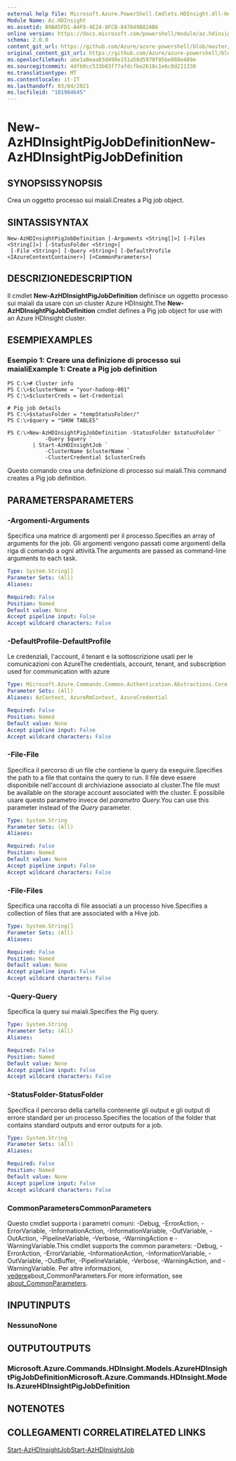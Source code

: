 ```yaml
---
external help file: Microsoft.Azure.PowerShell.Cmdlets.HDInsight.dll-Help.xml
Module Name: Az.HDInsight
ms.assetid: B9BA5FD1-A4F8-4E24-8FCB-847649B82AB6
online version: https://docs.microsoft.com/powershell/module/az.hdinsight/new-azhdinsightpigjobdefinition
schema: 2.0.0
content_git_url: https://github.com/Azure/azure-powershell/blob/master/src/HDInsight/HDInsight/help/New-AzHDInsightPigJobDefinition.md
original_content_git_url: https://github.com/Azure/azure-powershell/blob/master/src/HDInsight/HDInsight/help/New-AzHDInsightPigJobDefinition.md
ms.openlocfilehash: abe1a0eaa03d498e151a58d5970f85be088e489e
ms.sourcegitcommit: 4dfb0cc533b83f77afdcfbe2618c1e6c8d221330
ms.translationtype: MT
ms.contentlocale: it-IT
ms.lasthandoff: 03/04/2021
ms.locfileid: "101984645"
---
```

# <span data-ttu-id="e64a9-101">New-AzHDInsightPigJobDefinition</span><span class="sxs-lookup"><span data-stu-id="e64a9-101">New-AzHDInsightPigJobDefinition</span></span>

## <span data-ttu-id="e64a9-102">SYNOPSIS</span><span class="sxs-lookup"><span data-stu-id="e64a9-102">SYNOPSIS</span></span>
<span data-ttu-id="e64a9-103">Crea un oggetto processo sui maiali.</span><span class="sxs-lookup"><span data-stu-id="e64a9-103">Creates a Pig job object.</span></span>

## <span data-ttu-id="e64a9-104">SINTASSI</span><span class="sxs-lookup"><span data-stu-id="e64a9-104">SYNTAX</span></span>

```
New-AzHDInsightPigJobDefinition [-Arguments <String[]>] [-Files <String[]>] [-StatusFolder <String>]
 [-File <String>] [-Query <String>] [-DefaultProfile <IAzureContextContainer>] [<CommonParameters>]
```

## <span data-ttu-id="e64a9-105">DESCRIZIONE</span><span class="sxs-lookup"><span data-stu-id="e64a9-105">DESCRIPTION</span></span>
<span data-ttu-id="e64a9-106">Il cmdlet **New-AzHDInsightPigJobDefinition** definisce un oggetto processo sui maiali da usare con un cluster Azure HDInsight.</span><span class="sxs-lookup"><span data-stu-id="e64a9-106">The **New-AzHDInsightPigJobDefinition** cmdlet defines a Pig job object for use with an Azure HDInsight cluster.</span></span>

## <span data-ttu-id="e64a9-107">ESEMPI</span><span class="sxs-lookup"><span data-stu-id="e64a9-107">EXAMPLES</span></span>

### <span data-ttu-id="e64a9-108">Esempio 1: Creare una definizione di processo sui maiali</span><span class="sxs-lookup"><span data-stu-id="e64a9-108">Example 1: Create a Pig job definition</span></span>
```
PS C:\># Cluster info
PS C:\>$clusterName = "your-hadoop-001"
PS C:\>$clusterCreds = Get-Credential

# Pig job details
PS C:\>$statusFolder = "tempStatusFolder/"
PS C:\>$query = "SHOW TABLES"

PS C:\>New-AzHDInsightPigJobDefinition -StatusFolder $statusFolder `
            -Query $query `
        | Start-AzHDInsightJob `
            -ClusterName $clusterName `
            -ClusterCredential $clusterCreds
```

<span data-ttu-id="e64a9-109">Questo comando crea una definizione di processo sui maiali.</span><span class="sxs-lookup"><span data-stu-id="e64a9-109">This command creates a Pig job definition.</span></span>

## <span data-ttu-id="e64a9-110">PARAMETERS</span><span class="sxs-lookup"><span data-stu-id="e64a9-110">PARAMETERS</span></span>

### <span data-ttu-id="e64a9-111">-Argomenti</span><span class="sxs-lookup"><span data-stu-id="e64a9-111">-Arguments</span></span>
<span data-ttu-id="e64a9-112">Specifica una matrice di argomenti per il processo.</span><span class="sxs-lookup"><span data-stu-id="e64a9-112">Specifies an array of arguments for the job.</span></span>
<span data-ttu-id="e64a9-113">Gli argomenti vengono passati come argomenti della riga di comando a ogni attività.</span><span class="sxs-lookup"><span data-stu-id="e64a9-113">The arguments are passed as command-line arguments to each task.</span></span>

```yaml
Type: System.String[]
Parameter Sets: (All)
Aliases:

Required: False
Position: Named
Default value: None
Accept pipeline input: False
Accept wildcard characters: False
```

### <span data-ttu-id="e64a9-114">-DefaultProfile</span><span class="sxs-lookup"><span data-stu-id="e64a9-114">-DefaultProfile</span></span>
<span data-ttu-id="e64a9-115">Le credenziali, l'account, il tenant e la sottoscrizione usati per le comunicazioni con Azure</span><span class="sxs-lookup"><span data-stu-id="e64a9-115">The credentials, account, tenant, and subscription used for communication with azure</span></span>

```yaml
Type: Microsoft.Azure.Commands.Common.Authentication.Abstractions.Core.IAzureContextContainer
Parameter Sets: (All)
Aliases: AzContext, AzureRmContext, AzureCredential

Required: False
Position: Named
Default value: None
Accept pipeline input: False
Accept wildcard characters: False
```

### <span data-ttu-id="e64a9-116">-File</span><span class="sxs-lookup"><span data-stu-id="e64a9-116">-File</span></span>
<span data-ttu-id="e64a9-117">Specifica il percorso di un file che contiene la query da eseguire.</span><span class="sxs-lookup"><span data-stu-id="e64a9-117">Specifies the path to a file that contains the query to run.</span></span>
<span data-ttu-id="e64a9-118">Il file deve essere disponibile nell'account di archiviazione associato al cluster.</span><span class="sxs-lookup"><span data-stu-id="e64a9-118">The file must be available on the storage account associated with the cluster.</span></span>
<span data-ttu-id="e64a9-119">È possibile usare questo parametro invece del *parametro Query.*</span><span class="sxs-lookup"><span data-stu-id="e64a9-119">You can use this parameter instead of the *Query* parameter.</span></span>

```yaml
Type: System.String
Parameter Sets: (All)
Aliases:

Required: False
Position: Named
Default value: None
Accept pipeline input: False
Accept wildcard characters: False
```

### <span data-ttu-id="e64a9-120">-File</span><span class="sxs-lookup"><span data-stu-id="e64a9-120">-Files</span></span>
<span data-ttu-id="e64a9-121">Specifica una raccolta di file associati a un processo hive.</span><span class="sxs-lookup"><span data-stu-id="e64a9-121">Specifies a collection of files that are associated with a Hive job.</span></span>

```yaml
Type: System.String[]
Parameter Sets: (All)
Aliases:

Required: False
Position: Named
Default value: None
Accept pipeline input: False
Accept wildcard characters: False
```

### <span data-ttu-id="e64a9-122">-Query</span><span class="sxs-lookup"><span data-stu-id="e64a9-122">-Query</span></span>
<span data-ttu-id="e64a9-123">Specifica la query sui maiali.</span><span class="sxs-lookup"><span data-stu-id="e64a9-123">Specifies the Pig query.</span></span>

```yaml
Type: System.String
Parameter Sets: (All)
Aliases:

Required: False
Position: Named
Default value: None
Accept pipeline input: False
Accept wildcard characters: False
```

### <span data-ttu-id="e64a9-124">-StatusFolder</span><span class="sxs-lookup"><span data-stu-id="e64a9-124">-StatusFolder</span></span>
<span data-ttu-id="e64a9-125">Specifica il percorso della cartella contenente gli output e gli output di errore standard per un processo.</span><span class="sxs-lookup"><span data-stu-id="e64a9-125">Specifies the location of the folder that contains standard outputs and error outputs for a job.</span></span>

```yaml
Type: System.String
Parameter Sets: (All)
Aliases:

Required: False
Position: Named
Default value: None
Accept pipeline input: False
Accept wildcard characters: False
```

### <span data-ttu-id="e64a9-126">CommonParameters</span><span class="sxs-lookup"><span data-stu-id="e64a9-126">CommonParameters</span></span>
<span data-ttu-id="e64a9-127">Questo cmdlet supporta i parametri comuni: -Debug, -ErrorAction, -ErrorVariable, -InformationAction, -InformationVariable, -OutVariable, -OutAction, -PipelineVariable, -Verbose, -WarningAction e -WarningVariable.</span><span class="sxs-lookup"><span data-stu-id="e64a9-127">This cmdlet supports the common parameters: -Debug, -ErrorAction, -ErrorVariable, -InformationAction, -InformationVariable, -OutVariable, -OutBuffer, -PipelineVariable, -Verbose, -WarningAction, and -WarningVariable.</span></span> <span data-ttu-id="e64a9-128">Per altre informazioni, [vedere](http://go.microsoft.com/fwlink/?LinkID=113216)about_CommonParameters.</span><span class="sxs-lookup"><span data-stu-id="e64a9-128">For more information, see [about_CommonParameters](http://go.microsoft.com/fwlink/?LinkID=113216).</span></span>

## <span data-ttu-id="e64a9-129">INPUT</span><span class="sxs-lookup"><span data-stu-id="e64a9-129">INPUTS</span></span>

### <span data-ttu-id="e64a9-130">Nessuno</span><span class="sxs-lookup"><span data-stu-id="e64a9-130">None</span></span>

## <span data-ttu-id="e64a9-131">OUTPUT</span><span class="sxs-lookup"><span data-stu-id="e64a9-131">OUTPUTS</span></span>

### <span data-ttu-id="e64a9-132">Microsoft.Azure.Commands.HDInsight.Models.AzureHDInsightPigJobDefinition</span><span class="sxs-lookup"><span data-stu-id="e64a9-132">Microsoft.Azure.Commands.HDInsight.Models.AzureHDInsightPigJobDefinition</span></span>

## <span data-ttu-id="e64a9-133">NOTE</span><span class="sxs-lookup"><span data-stu-id="e64a9-133">NOTES</span></span>

## <span data-ttu-id="e64a9-134">COLLEGAMENTI CORRELATI</span><span class="sxs-lookup"><span data-stu-id="e64a9-134">RELATED LINKS</span></span>

[<span data-ttu-id="e64a9-135">Start-AzHDInsightJob</span><span class="sxs-lookup"><span data-stu-id="e64a9-135">Start-AzHDInsightJob</span></span>](./Start-AzHDInsightJob.md)


